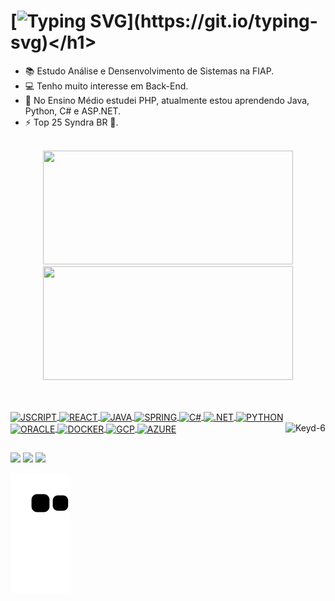 ### <h1>[![Typing SVG](https://readme-typing-svg.herokuapp.com?size=30&duration=4000&color=F79A0E&width=900&height=60&lines=Ol%C3%A1%2C+Sou+o+Lu%C3%ADs+Felipe!+Bem+Vindo+ao+meu+Perfil!)](https://git.io/typing-svg)</h1>

<!-- Informações -->
- 📚 Estudo Análise e Densenvolvimento de Sistemas na FIAP.
- 💻 Tenho muito interesse em Back-End.
- 🌱 No Ensino Médio estudei PHP, atualmente estou aprendendo Java, Python, C# e ASP.NET.
- ⚡ Top 25 Syndra BR 🥳.
<br>

<!-- Git Stats -->
<div align="center">
  <a href="https://github.com/LuisFelipeGM">
  <img height="182em" width="400em" src="https://github-readme-stats.vercel.app/api?username=LuisFelipeGM&show_icons=true&theme=darcula&include_all_commits=true&count_private=true"/>
  <img height="182em" width="400em" src="https://github-readme-stats.vercel.app/api/top-langs/?username=LuisFelipeGM&layout=compact&langs_count=7&theme=darcula"/>
</div>
  
  ##
<!-- Informações -->
<div style="display: inline_block"><br>
  <img align="center" alt="JSCRIPT" height="30" width="40" src="https://cdn.jsdelivr.net/gh/devicons/devicon/icons/javascript/javascript-original.svg">
  <img align="center" alt="REACT" height="30" width="40" src="https://cdn.jsdelivr.net/gh/devicons/devicon/icons/react/react-original.svg">
  <img align="center" alt="JAVA" height="30" width="40" src="https://cdn.jsdelivr.net/gh/devicons/devicon/icons/java/java-original.svg">
  <img align="center" alt="SPRING" height="30" width="40" src="https://cdn.jsdelivr.net/gh/devicons/devicon/icons/spring/spring-original-wordmark.svg">
  <img align="center" alt="C#" height="30" width="40" src="https://cdn.jsdelivr.net/gh/devicons/devicon/icons/csharp/csharp-original.svg">
  <img align="center" alt=".NET" height="30" width="40" src="https://cdn.jsdelivr.net/gh/devicons/devicon/icons/dotnetcore/dotnetcore-original.svg">
  <img align="center" alt="PYTHON" height="30" width="40" src="https://cdn.jsdelivr.net/gh/devicons/devicon/icons/python/python-original.svg">
  <img align="center" alt="ORACLE" height="30" width="40" src="https://cdn.jsdelivr.net/gh/devicons/devicon/icons/oracle/oracle-original.svg">
  <img align="center" alt="DOCKER" height="30" width="40" src="https://cdn.jsdelivr.net/gh/devicons/devicon/icons/docker/docker-original.svg">
  <img align="center" alt="GCP" height="30" width="40" src="https://cdn.jsdelivr.net/gh/devicons/devicon/icons/googlecloud/googlecloud-original.svg">
  <img align="center" alt="AZURE" height="30" width="40" src="https://cdn.jsdelivr.net/gh/devicons/devicon/icons/azure/azure-original.svg">
  
  <img align="right" alt="Keyd-6" height="150" src="https://cdn.discordapp.com/attachments/347142533614403596/971840737727610890/giphy.gif">
</div>
  
  ##
  <!-- Redes Sociais -->
<div>
  <a href="https://www.instagram.com/zelderonzz/" target="_blank"><img src="https://img.shields.io/badge/Instagram-E4405F?style=for-the-badge&logo=instagram&logoColor=white" target="_blank"></a>
  <a href="mailto:lipe.garcia.menezes@gmail.com" target="_blank"><img src="https://img.shields.io/badge/Gmail-D14836?style=for-the-badge&logo=gmail&logoColor=white"></a>
  <a href="https://www.linkedin.com/in/luisfelipe-gm/" target="_blank"><img src="https://img.shields.io/badge/LinkedIn-0077B5?style=for-the-badge&logo=linkedin&logoColor=white"></a>
  
![Snake animation](https://github.com/LuisFelipeGM/LuisFelipeGM/blob/output/github-contribution-grid-snake.svg)
  
</div>
